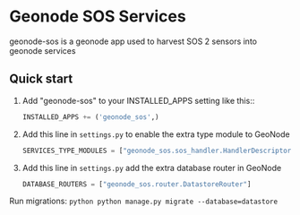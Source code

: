 Geonode SOS Services
====================


geonode-sos is a geonode app used to harvest SOS 2 sensors into geonode services


Quick start
-----------

1. Add "geonode-sos" to your INSTALLED_APPS setting like this::

    ```python
    INSTALLED_APPS += ('geonode_sos',)
    ```

2. Add this line in `settings.py` to enable the extra type module to GeoNode
    ```python
    SERVICES_TYPE_MODULES = ["geonode_sos.sos_handler.HandlerDescriptor"]
    ```

2. Add this line in `settings.py` add the extra database router in GeoNode
    ```python
    DATABASE_ROUTERS = ["geonode_sos.router.DatastoreRouter"]
    ```

Run migrations:
    ```python
    python manage.py migrate --database=datastore
    ```